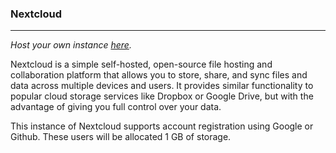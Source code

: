 ### Nextcloud
---

*Host your own instance [here](https://nextcloud.com/install/#instructions-server).*

Nextcloud is a simple self-hosted, open-source file hosting and collaboration platform that allows you to store, share, and sync files and data across multiple devices and users. It provides similar functionality to popular cloud storage services like Dropbox or Google Drive, but with the advantage of giving you full control over your data.

This instance of Nextcloud supports account registration using Google or Github. These users will be allocated 1 GB of storage.
